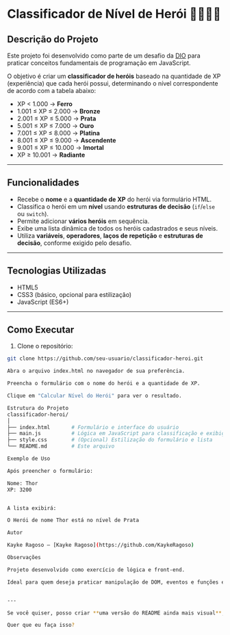 # Classificador de Nível de Herói 🦸‍♂️🦸‍♀️

## Descrição do Projeto

Este projeto foi desenvolvido como parte de um desafio da [DIO](https://www.dio.me/) para praticar conceitos fundamentais de programação em JavaScript.  

O objetivo é criar um **classificador de heróis** baseado na quantidade de XP (experiência) que cada herói possui, determinando o nível correspondente de acordo com a tabela abaixo:

- XP < 1.000 → **Ferro**
- 1.001 ≤ XP ≤ 2.000 → **Bronze**
- 2.001 ≤ XP ≤ 5.000 → **Prata**
- 5.001 ≤ XP ≤ 7.000 → **Ouro**
- 7.001 ≤ XP ≤ 8.000 → **Platina**
- 8.001 ≤ XP ≤ 9.000 → **Ascendente**
- 9.001 ≤ XP ≤ 10.000 → **Imortal**
- XP ≥ 10.001 → **Radiante**

---

## Funcionalidades

- Recebe o **nome** e a **quantidade de XP** do herói via formulário HTML.
- Classifica o herói em um **nível** usando **estruturas de decisão** (`if`/`else` ou `switch`).
- Permite adicionar **vários heróis** em sequência.
- Exibe uma lista dinâmica de todos os heróis cadastrados e seus níveis.
- Utiliza **variáveis**, **operadores**, **laços de repetição** e **estruturas de decisão**, conforme exigido pelo desafio.

---

## Tecnologias Utilizadas

- HTML5
- CSS3 (básico, opcional para estilização)
- JavaScript (ES6+)

---

## Como Executar

1. Clone o repositório:

```bash
git clone https://github.com/seu-usuario/classificador-heroi.git

Abra o arquivo index.html no navegador de sua preferência.

Preencha o formulário com o nome do herói e a quantidade de XP.

Clique em "Calcular Nível do Herói" para ver o resultado.

Estrutura do Projeto
classificador-heroi/
│
├── index.html       # Formulário e interface do usuário
├── main.js          # Lógica em JavaScript para classificação e exibição
├── style.css        # (Opcional) Estilização do formulário e lista
└── README.md        # Este arquivo

Exemplo de Uso

Após preencher o formulário:

Nome: Thor
XP: 3200


A lista exibirá:

O Herói de nome Thor está no nível de Prata

Autor

Kayke Ragoso – [Kayke Ragoso](https://github.com/KaykeRagoso)

Observações

Projeto desenvolvido como exercício de lógica e front-end.

Ideal para quem deseja praticar manipulação de DOM, eventos e funções em JavaScript.


---

Se você quiser, posso criar **uma versão do README ainda mais visual**, incluindo **cores dos níveis, badges e prints da tela**, deixando ele pronto para apresentar no GitHub como projeto de portfólio profissional.  

Quer que eu faça isso?
